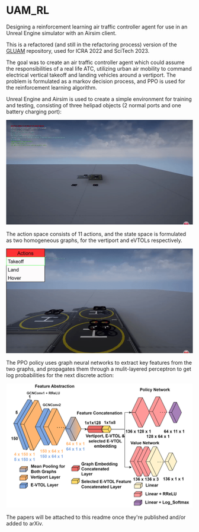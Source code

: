 # UAM_RL
Designing a reinforcement learning air traffic controller agent for use in an Unreal Engine simulator with an Airsim client.

This is a refactored (and still in the refactoring process) version of the [GLUAM](https://github.com/JhoelWit/GLUAM) repository, used for ICRA 2022 and SciTech 2023. 

The goal was to create an air traffic controller agent which could assume the responsibilities of a real life ATC, utilizing urban air mobility to command electrical vertical takeoff and landing vehicles around a vertiport. The problem is formulated as a markov decision process, and PPO is used for the reinforcement learning algorithm. 

Unreal Engine and Airsim is used to create a simple environment for training and testing, consisting of three helipad objects (2 normal ports and one battery charging port):

![](img/sim_env.gif)

The action space consists of 11 actions, and the state space is formulated as two homogeneous graphs, for the vertiport and eVTOLs respectively. 

![](img/EVTOL_actions.gif)

The PPO policy uses graph neural networks to extract key features from the two graphs, and propagates them through a mulit-layered perceptron to get log probabilities for the next discrete action:

![](img/GRL_Policy.png)

The papers will be attached to this readme once they're published and/or added to arXiv. 
